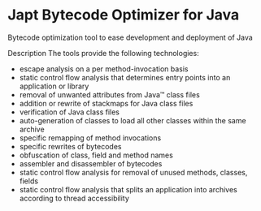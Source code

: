 # Japt Bytecode Optimizer for Java
Bytecode optimization tool to ease development and deployment of Java

Description
The tools provide the following technologies:

* escape analysis on a per method-invocation basis 
* static control flow analysis that determines entry points into an application or library
* removal of unwanted attributes from Java™ class files
* addition or rewrite of stackmaps for Java class files
* verification of Java class files
* auto-generation of classes to load all other classes within the same archive 
* specific remapping of method invocations
* specific rewrites of bytecodes
* obfuscation of class, field and method names
* assembler and disassembler of bytecodes
* static control flow analysis for removal of unused methods, classes, fields
* static control flow analysis that splits an application into archives according to thread accessibility
